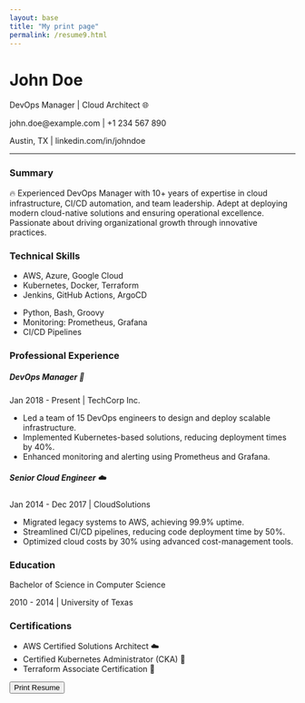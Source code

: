 ```yaml
---
layout: base
title: "My print page"
permalink: /resume9.html
---
```


<div class="container printable-area my-5 border p-4 shadow-lg rounded">
    <div class="row">
        <!-- Header -->
        <div class="col-12 text-center">
            <h1 class="text-primary">
                John Doe <i class="fas fa-rocket"></i>
            </h1>
            <p class="lead text-secondary">
                DevOps Manager | Cloud Architect <span>🌐</span>
            </p>
            <p><i class="fas fa-envelope text-danger"></i> john.doe@example.com | <i class="fas fa-phone text-success"></i> +1 234 567 890</p>
            <p><i class="fas fa-map-marker-alt text-warning"></i> Austin, TX | <i class="fab fa-linkedin text-primary"></i> linkedin.com/in/johndoe</p>
        </div>
    </div>
    <hr class="my-4">
    <!-- Summary -->
    <div class="row mb-4">
        <div class="col-12">
            <h3 class="text-primary"><i class="fas fa-user-circle"></i> Summary</h3>
            <p>
                <span>🔥</span> Experienced DevOps Manager with 10+ years of expertise in cloud infrastructure, CI/CD automation, and team leadership. Adept at deploying modern cloud-native solutions and ensuring operational excellence. Passionate about driving organizational growth through innovative practices.
            </p>
        </div>
    </div>
    <!-- Skills -->
    <div class="row mb-4">
        <div class="col-12">
            <h3 class="text-success"><i class="fas fa-tools"></i> Technical Skills</h3>
            <div class="row">
                <div class="col-md-6">
                    <ul class="list-group list-group-flush">
                        <li class="list-group-item"><i class="fas fa-check-circle text-success"></i> AWS, Azure, Google Cloud</li>
                        <li class="list-group-item"><i class="fas fa-check-circle text-success"></i> Kubernetes, Docker, Terraform</li>
                        <li class="list-group-item"><i class="fas fa-check-circle text-success"></i> Jenkins, GitHub Actions, ArgoCD</li>
                    </ul>
                </div>
                <div class="col-md-6">
                    <ul class="list-group list-group-flush">
                        <li class="list-group-item"><i class="fas fa-check-circle text-success"></i> Python, Bash, Groovy</li>
                        <li class="list-group-item"><i class="fas fa-check-circle text-success"></i> Monitoring: Prometheus, Grafana</li>
                        <li class="list-group-item"><i class="fas fa-check-circle text-success"></i> CI/CD Pipelines</li>
                    </ul>
                </div>
            </div>
        </div>
    </div>
    <!-- Experience -->
    <div class="row mb-4">
        <div class="col-12">
            <h3 class="text-warning"><i class="fas fa-briefcase"></i> Professional Experience</h3>
            <div class="mb-3">
                <h5 class="text-dark">DevOps Manager <span>🚀</span></h5>
                <p class="text-secondary"><i class="fas fa-calendar-alt"></i> Jan 2018 - Present | TechCorp Inc.</p>
                <ul class="list-group list-group-flush">
                    <li class="list-group-item">Led a team of 15 DevOps engineers to design and deploy scalable infrastructure.</li>
                    <li class="list-group-item">Implemented Kubernetes-based solutions, reducing deployment times by 40%.</li>
                    <li class="list-group-item">Enhanced monitoring and alerting using Prometheus and Grafana.</li>
                </ul>
            </div>
            <div class="mb-3">
                <h5 class="text-dark">Senior Cloud Engineer <span>☁️</span></h5>
                <p class="text-secondary"><i class="fas fa-calendar-alt"></i> Jan 2014 - Dec 2017 | CloudSolutions</p>
                <ul class="list-group list-group-flush">
                    <li class="list-group-item">Migrated legacy systems to AWS, achieving 99.9% uptime.</li>
                    <li class="list-group-item">Streamlined CI/CD pipelines, reducing code deployment time by 50%.</li>
                    <li class="list-group-item">Optimized cloud costs by 30% using advanced cost-management tools.</li>
                </ul>
            </div>
        </div>
    </div>
    <!-- Education -->
    <div class="row mb-4">
        <div class="col-12">
            <h3 class="text-info"><i class="fas fa-graduation-cap"></i> Education</h3>
            <p><i class="fas fa-university"></i> Bachelor of Science in Computer Science</p>
            <p class="text-secondary"><i class="fas fa-calendar-alt"></i> 2010 - 2014 | University of Texas</p>
        </div>
    </div>
    <!-- Certifications -->
    <div class="row mb-4">
        <div class="col-12">
            <h3 class="text-danger"><i class="fas fa-certificate"></i> Certifications</h3>
            <ul class="list-group list-group-flush">
                <li class="list-group-item">AWS Certified Solutions Architect <span>☁️</span></li>
                <li class="list-group-item">Certified Kubernetes Administrator (CKA) <span>🚀</span></li>
                <li class="list-group-item">Terraform Associate Certification <span>📜</span></li>
            </ul>
        </div>
    </div>
    <!-- Print Button -->
    <div class="row mt-4">
        <div class="col-12 text-center">
            <button class="btn btn-primary" onclick="window.print()">
                <i class="fas fa-print"></i> Print Resume
            </button>
        </div>
    </div>
</div>




        
